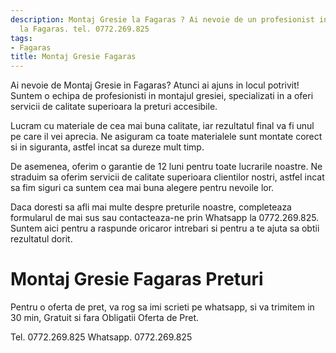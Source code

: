 ```yaml
---
description: Montaj Gresie la Fagaras ? Ai nevoie de un profesionist in Montaj Gresie
  la Fagaras. tel. 0772.269.825
tags:
- Fagaras
title: Montaj Gresie Fagaras
---
```



Ai nevoie de Montaj Gresie in Fagaras? Atunci ai ajuns in locul potrivit! Suntem o echipa de profesionisti in montajul gresiei, specializati in a oferi servicii de calitate superioara la preturi accesibile. 

Lucram cu materiale de cea mai buna calitate, iar rezultatul final va fi unul pe care il vei aprecia. Ne asiguram ca toate materialele sunt montate corect si in siguranta, astfel incat sa dureze mult timp. 

De asemenea, oferim o garantie de 12 luni pentru toate lucrarile noastre. Ne straduim sa oferim servicii de calitate superioara clientilor nostri, astfel incat sa fim siguri ca suntem cea mai buna alegere pentru nevoile lor. 

Daca doresti sa afli mai multe despre preturile noastre, completeaza formularul de mai sus sau contacteaza-ne prin Whatsapp la 0772.269.825. Suntem aici pentru a raspunde oricaror intrebari si pentru a te ajuta sa obtii rezultatul dorit.

# Montaj Gresie Fagaras Preturi
Pentru o oferta de pret, va rog sa imi scrieti pe whatsapp, si va trimitem in 30 min, Gratuit si fara Obligatii Oferta de Pret.

Tel. 0772.269.825
Whatsapp. 0772.269.825